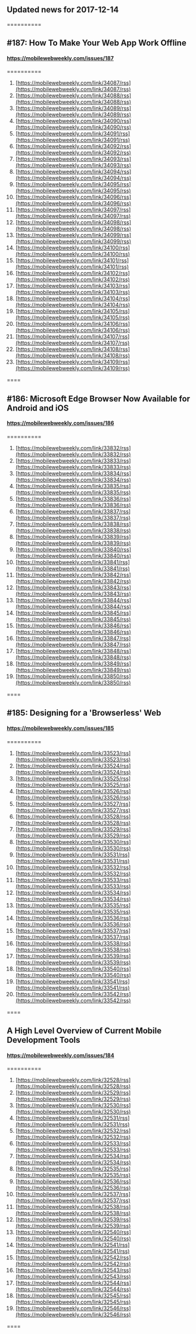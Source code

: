 ## Updated news for 2017-12-14 

==========
## #187: How To Make Your Web App Work Offline
#### https://mobilewebweekly.com/issues/187

==========
  1. [https://mobilewebweekly.com/link/34087/rss](https://mobilewebweekly.com/link/34087/rss) 
  2. [https://mobilewebweekly.com/link/34088/rss](https://mobilewebweekly.com/link/34088/rss) 
  3. [https://mobilewebweekly.com/link/34089/rss](https://mobilewebweekly.com/link/34089/rss) 
  4. [https://mobilewebweekly.com/link/34090/rss](https://mobilewebweekly.com/link/34090/rss) 
  5. [https://mobilewebweekly.com/link/34091/rss](https://mobilewebweekly.com/link/34091/rss) 
  7. [https://mobilewebweekly.com/link/34092/rss](https://mobilewebweekly.com/link/34092/rss) 
  8. [https://mobilewebweekly.com/link/34093/rss](https://mobilewebweekly.com/link/34093/rss) 
  9. [https://mobilewebweekly.com/link/34094/rss](https://mobilewebweekly.com/link/34094/rss) 
  10. [https://mobilewebweekly.com/link/34095/rss](https://mobilewebweekly.com/link/34095/rss) 
  11. [https://mobilewebweekly.com/link/34096/rss](https://mobilewebweekly.com/link/34096/rss) 
  12. [https://mobilewebweekly.com/link/34097/rss](https://mobilewebweekly.com/link/34097/rss) 
  13. [https://mobilewebweekly.com/link/34098/rss](https://mobilewebweekly.com/link/34098/rss) 
  14. [https://mobilewebweekly.com/link/34099/rss](https://mobilewebweekly.com/link/34099/rss) 
  15. [https://mobilewebweekly.com/link/34100/rss](https://mobilewebweekly.com/link/34100/rss) 
  16. [https://mobilewebweekly.com/link/34101/rss](https://mobilewebweekly.com/link/34101/rss) 
  17. [https://mobilewebweekly.com/link/34102/rss](https://mobilewebweekly.com/link/34102/rss) 
  18. [https://mobilewebweekly.com/link/34103/rss](https://mobilewebweekly.com/link/34103/rss) 
  19. [https://mobilewebweekly.com/link/34104/rss](https://mobilewebweekly.com/link/34104/rss) 
  20. [https://mobilewebweekly.com/link/34105/rss](https://mobilewebweekly.com/link/34105/rss) 
  21. [https://mobilewebweekly.com/link/34106/rss](https://mobilewebweekly.com/link/34106/rss) 
  22. [https://mobilewebweekly.com/link/34107/rss](https://mobilewebweekly.com/link/34107/rss) 
  24. [https://mobilewebweekly.com/link/34108/rss](https://mobilewebweekly.com/link/34108/rss) 
  25. [https://mobilewebweekly.com/link/34109/rss](https://mobilewebweekly.com/link/34109/rss) 

====
## #186: Microsoft Edge Browser Now Available for Android and iOS
#### https://mobilewebweekly.com/issues/186

==========
  1. [https://mobilewebweekly.com/link/33832/rss](https://mobilewebweekly.com/link/33832/rss) 
  2. [https://mobilewebweekly.com/link/33833/rss](https://mobilewebweekly.com/link/33833/rss) 
  3. [https://mobilewebweekly.com/link/33834/rss](https://mobilewebweekly.com/link/33834/rss) 
  4. [https://mobilewebweekly.com/link/33835/rss](https://mobilewebweekly.com/link/33835/rss) 
  6. [https://mobilewebweekly.com/link/33836/rss](https://mobilewebweekly.com/link/33836/rss) 
  7. [https://mobilewebweekly.com/link/33837/rss](https://mobilewebweekly.com/link/33837/rss) 
  8. [https://mobilewebweekly.com/link/33838/rss](https://mobilewebweekly.com/link/33838/rss) 
  9. [https://mobilewebweekly.com/link/33839/rss](https://mobilewebweekly.com/link/33839/rss) 
  10. [https://mobilewebweekly.com/link/33840/rss](https://mobilewebweekly.com/link/33840/rss) 
  11. [https://mobilewebweekly.com/link/33841/rss](https://mobilewebweekly.com/link/33841/rss) 
  12. [https://mobilewebweekly.com/link/33842/rss](https://mobilewebweekly.com/link/33842/rss) 
  13. [https://mobilewebweekly.com/link/33843/rss](https://mobilewebweekly.com/link/33843/rss) 
  14. [https://mobilewebweekly.com/link/33844/rss](https://mobilewebweekly.com/link/33844/rss) 
  15. [https://mobilewebweekly.com/link/33845/rss](https://mobilewebweekly.com/link/33845/rss) 
  16. [https://mobilewebweekly.com/link/33846/rss](https://mobilewebweekly.com/link/33846/rss) 
  18. [https://mobilewebweekly.com/link/33847/rss](https://mobilewebweekly.com/link/33847/rss) 
  19. [https://mobilewebweekly.com/link/33848/rss](https://mobilewebweekly.com/link/33848/rss) 
  20. [https://mobilewebweekly.com/link/33849/rss](https://mobilewebweekly.com/link/33849/rss) 
  21. [https://mobilewebweekly.com/link/33850/rss](https://mobilewebweekly.com/link/33850/rss) 

====
## #185: Designing for a 'Browserless' Web
#### https://mobilewebweekly.com/issues/185

==========
  1. [https://mobilewebweekly.com/link/33523/rss](https://mobilewebweekly.com/link/33523/rss) 
  2. [https://mobilewebweekly.com/link/33524/rss](https://mobilewebweekly.com/link/33524/rss) 
  3. [https://mobilewebweekly.com/link/33525/rss](https://mobilewebweekly.com/link/33525/rss) 
  4. [https://mobilewebweekly.com/link/33526/rss](https://mobilewebweekly.com/link/33526/rss) 
  5. [https://mobilewebweekly.com/link/33527/rss](https://mobilewebweekly.com/link/33527/rss) 
  7. [https://mobilewebweekly.com/link/33528/rss](https://mobilewebweekly.com/link/33528/rss) 
  8. [https://mobilewebweekly.com/link/33529/rss](https://mobilewebweekly.com/link/33529/rss) 
  9. [https://mobilewebweekly.com/link/33530/rss](https://mobilewebweekly.com/link/33530/rss) 
  10. [https://mobilewebweekly.com/link/33531/rss](https://mobilewebweekly.com/link/33531/rss) 
  11. [https://mobilewebweekly.com/link/33532/rss](https://mobilewebweekly.com/link/33532/rss) 
  12. [https://mobilewebweekly.com/link/33533/rss](https://mobilewebweekly.com/link/33533/rss) 
  13. [https://mobilewebweekly.com/link/33534/rss](https://mobilewebweekly.com/link/33534/rss) 
  14. [https://mobilewebweekly.com/link/33535/rss](https://mobilewebweekly.com/link/33535/rss) 
  15. [https://mobilewebweekly.com/link/33536/rss](https://mobilewebweekly.com/link/33536/rss) 
  16. [https://mobilewebweekly.com/link/33537/rss](https://mobilewebweekly.com/link/33537/rss) 
  17. [https://mobilewebweekly.com/link/33538/rss](https://mobilewebweekly.com/link/33538/rss) 
  18. [https://mobilewebweekly.com/link/33539/rss](https://mobilewebweekly.com/link/33539/rss) 
  19. [https://mobilewebweekly.com/link/33540/rss](https://mobilewebweekly.com/link/33540/rss) 
  20. [https://mobilewebweekly.com/link/33541/rss](https://mobilewebweekly.com/link/33541/rss) 
  21. [https://mobilewebweekly.com/link/33542/rss](https://mobilewebweekly.com/link/33542/rss) 

====
## A High Level Overview of Current Mobile Development Tools
#### https://mobilewebweekly.com/issues/184

==========
  1. [https://mobilewebweekly.com/link/32528/rss](https://mobilewebweekly.com/link/32528/rss) 
  2. [https://mobilewebweekly.com/link/32529/rss](https://mobilewebweekly.com/link/32529/rss) 
  3. [https://mobilewebweekly.com/link/32530/rss](https://mobilewebweekly.com/link/32530/rss) 
  4. [https://mobilewebweekly.com/link/32531/rss](https://mobilewebweekly.com/link/32531/rss) 
  6. [https://mobilewebweekly.com/link/32532/rss](https://mobilewebweekly.com/link/32532/rss) 
  7. [https://mobilewebweekly.com/link/32533/rss](https://mobilewebweekly.com/link/32533/rss) 
  8. [https://mobilewebweekly.com/link/32534/rss](https://mobilewebweekly.com/link/32534/rss) 
  9. [https://mobilewebweekly.com/link/32535/rss](https://mobilewebweekly.com/link/32535/rss) 
  10. [https://mobilewebweekly.com/link/32536/rss](https://mobilewebweekly.com/link/32536/rss) 
  11. [https://mobilewebweekly.com/link/32537/rss](https://mobilewebweekly.com/link/32537/rss) 
  12. [https://mobilewebweekly.com/link/32538/rss](https://mobilewebweekly.com/link/32538/rss) 
  13. [https://mobilewebweekly.com/link/32539/rss](https://mobilewebweekly.com/link/32539/rss) 
  14. [https://mobilewebweekly.com/link/32540/rss](https://mobilewebweekly.com/link/32540/rss) 
  16. [https://mobilewebweekly.com/link/32541/rss](https://mobilewebweekly.com/link/32541/rss) 
  17. [https://mobilewebweekly.com/link/32542/rss](https://mobilewebweekly.com/link/32542/rss) 
  18. [https://mobilewebweekly.com/link/32543/rss](https://mobilewebweekly.com/link/32543/rss) 
  19. [https://mobilewebweekly.com/link/32544/rss](https://mobilewebweekly.com/link/32544/rss) 
  20. [https://mobilewebweekly.com/link/32545/rss](https://mobilewebweekly.com/link/32545/rss) 
  21. [https://mobilewebweekly.com/link/32546/rss](https://mobilewebweekly.com/link/32546/rss) 

====

